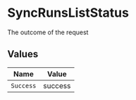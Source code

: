 # SyncRunsListStatus

The outcome of the request


## Values

| Name      | Value     |
| --------- | --------- |
| `Success` | success   |
